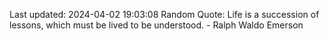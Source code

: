Last updated: 2024-04-02 19:03:08
Random Quote: Life is a succession of lessons, which must be lived to be understood. - Ralph Waldo Emerson